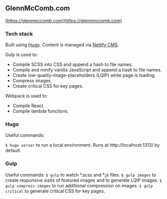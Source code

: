 ## GlennMcComb.com

[https://glennmccomb.com](https://glennmccomb.com)

### Tech stack

Built using [Hugo](https://gohugo.io/). Content is managed via [Netlify CMS](https://www.netlifycms.org/).

Gulp is used to:

- Compile SCSS into CSS and append a hash to file names.
- Compile and minify vanilla JavaScript and append a hash to file names.
- Create low-quality-image-placeholders (LQIP) while page is loading.
- Compress images.
- Create critical CSS for key pages.

Webpack is used to:

- Compile React.
- Compile lambda functions.

### Hugo

Useful commands: 

`$ hugo server` to run a local environment. Runs at http://localhost:1313/ by default.

### Gulp

Useful commands:
`$ gulp` to watch *.scss and *.js files.
`$ gulp images` to create responsive sizes of featured images and to generate LQIP images.
`$ gulp compress-images` to run additional compression on images.
`$ gulp critical` to generate critical CSS for key pages.